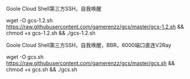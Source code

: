 
Goole Cloud Shell第三方SSH，自我唤醒

wget -O gcs-1.2.sh https://raw.githubusercontent.com/gamerenzz/gcs/master/gcs-1.2.sh && chmod +x gcs-1.2.sh && ./gcs-1.2.sh


Goole Cloud Shell第三方SSH，自我唤醒，BBR，6000端口直连V2Ray

wget -O gcs.sh https://raw.githubusercontent.com/gamerenzz/gcs/master/gcs.sh && chmod +x gcs.sh && ./gcs.sh
